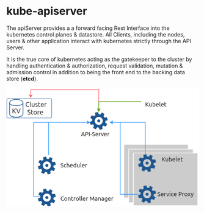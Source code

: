 # kube-apiserver

The apiServer provides a a forward facing Rest Interface into the kubernetes control planes & datastore. All Clients, including the nodes, users & other application interact with kubernetes strictly through the API Server.

It is the true core of kubernetes acting as the gatekeeper to the cluster by handling authentication & authorization, request validation, mutation & admission control in addition to being the front end to the backing data store \(**etcd**\).

![](.gitbook/assets/kubernetes-7.png)

